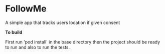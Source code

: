 # FollowMe

A simple app that tracks users location if given consent

**To build**

First run 'pod install' in the base directory then the project should be ready to run and also to run the tests.
